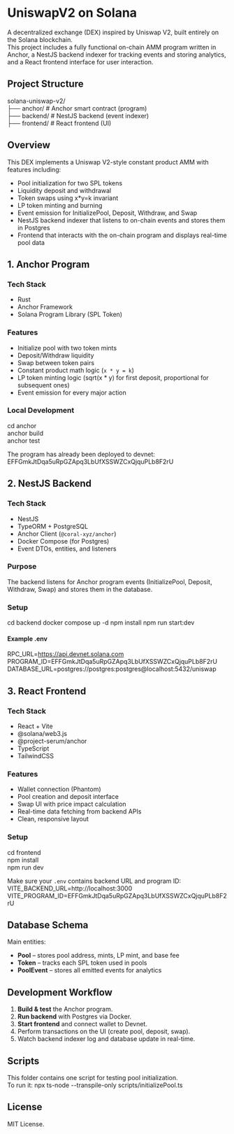 # UniswapV2 on Solana

A decentralized exchange (DEX) inspired by Uniswap V2, built entirely on the Solana blockchain.  
This project includes a fully functional on-chain AMM program written in Anchor, a NestJS backend indexer for tracking events and storing analytics, and a React frontend interface for user interaction.

## Project Structure
solana-uniswap-v2/<br>
├── anchor/ # Anchor smart contract (program)<br>
├── backend/ # NestJS backend (event indexer)<br>
├── frontend/ # React frontend (UI)

## Overview

This DEX implements a Uniswap V2-style constant product AMM with features including:
- Pool initialization for two SPL tokens
- Liquidity deposit and withdrawal
- Token swaps using x*y=k invariant
- LP token minting and burning
- Event emission for InitializePool, Deposit, Withdraw, and Swap
- NestJS backend indexer that listens to on-chain events and stores them in Postgres
- Frontend that interacts with the on-chain program and displays real-time pool data

## 1. Anchor Program
### Tech Stack
- Rust
- Anchor Framework
- Solana Program Library (SPL Token)

### Features
- Initialize pool with two token mints
- Deposit/Withdraw liquidity
- Swap between token pairs
- Constant product math logic (`x * y = k`)
- LP token minting logic (sqrt(x * y) for first deposit, proportional for subsequent ones)
- Event emission for every major action

### Local Development
cd anchor <br>
anchor build <br>
anchor test

The program has already been deployed to devnet: EFFGmkJtDqa5uRpGZApq3LbUfXSSWZCxQjquPLb8F2rU

## 2. NestJS Backend
### Tech Stack
- NestJS
- TypeORM + PostgreSQL
- Anchor Client (`@coral-xyz/anchor`)
- Docker Compose (for Postgres)
- Event DTOs, entities, and listeners

### Purpose
The backend listens for Anchor program events (InitializePool, Deposit, Withdraw, Swap) and stores them in the database.  

### Setup
cd backend
docker compose up -d
npm install
npm run start:dev

#### Example .env
RPC_URL=https://api.devnet.solana.com <br>
PROGRAM_ID=EFFGmkJtDqa5uRpGZApq3LbUfXSSWZCxQjquPLb8F2rU <br>
DATABASE_URL=postgres://postgres:postgres@localhost:5432/uniswap


## 3. React Frontend
### Tech Stack
- React + Vite
- @solana/web3.js
- @project-serum/anchor
- TypeScript
- TailwindCSS

### Features
- Wallet connection (Phantom)
- Pool creation and deposit interface
- Swap UI with price impact calculation
- Real-time data fetching from backend APIs
- Clean, responsive layout


### Setup
cd frontend <br>
npm install <br>
npm run dev

Make sure your `.env` contains backend URL and program ID: <br>
VITE_BACKEND_URL=http://localhost:3000 <br>
VITE_PROGRAM_ID=EFFGmkJtDqa5uRpGZApq3LbUfXSSWZCxQjquPLb8F2rU

## Database Schema

Main entities:
- **Pool** – stores pool address, mints, LP mint, and base fee
- **Token** – tracks each SPL token used in pools
- **PoolEvent** – stores all emitted events for analytics

## Development Workflow

1. **Build & test** the Anchor program.
2. **Run backend** with Postgres via Docker.
3. **Start frontend** and connect wallet to Devnet.
4. Perform transactions on the UI (create pool, deposit, swap).
5. Watch backend indexer log and database update in real-time.

## Scripts
This folder contains one script for testing pool initialization. <br>
To run it: npx ts-node --transpile-only scripts/initializePool.ts

## License

MIT License.  